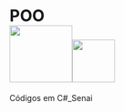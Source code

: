 # POO <div><img src="https://cdn.jsdelivr.net/gh/devicons/devicon/icons/windows8/windows8-original-wordmark.svg" height="100" width="110"><img src="https://cdn.jsdelivr.net/gh/devicons/devicon/icons/csharp/csharp-plain.svg" height="75" width="75"/>
                                
Códigos em C#_Senai
